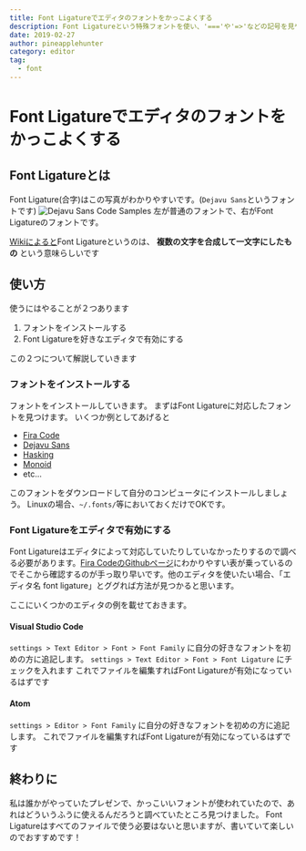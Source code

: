 ```yaml
---
title: Font Ligatureでエディタのフォントをかっこよくする
description: Font Ligatureという特殊フォントを使い、'==='や'=>'などの記号を見やすくします
date: 2019-02-27
author: pineapplehunter
category: editor
tag:
  - font
---
```

# Font Ligatureでエディタのフォントをかっこよくする

## Font Ligatureとは
Font Ligature(合字)はこの写真がわかりやすいです。(`Dejavu Sans`というフォントです)
![Dejavu Sans Code Samples](https://raw.githubusercontent.com/SSNikolaevich/DejaVuSansCode/master/sample.png)
左が普通のフォントで、右がFont Ligatureのフォントです。

[Wikiによると](https://ja.wikipedia.org/wiki/%E5%90%88%E5%AD%97)Font Ligatureというのは、 **複数の文字を合成して一文字にしたもの** という意味らしいです

## 使い方
使うにはやることが２つあります

 1. フォントをインストールする
 2. Font Ligatureを好きなエディタで有効にする

この２つについて解説していきます

### フォントをインストールする
フォントをインストールしていきます。
まずはFont Ligatureに対応したフォントを見つけます。
いくつか例としてあげると

 * [Fira Code](https://github.com/tonsky/FiraCode)
 * [Dejavu Sans](https://github.com/SSNikolaevich/DejaVuSansCode)
 * [Hasking](https://github.com/i-tu/Hasklig)
 * [Monoid](https://larsenwork.com/monoid/)
 * etc...

このフォントをダウンロードして自分のコンピュータにインストールしましょう。
Linuxの場合、`~/.fonts/`等においておくだけでOKです。

### Font Ligatureをエディタで有効にする
Font Ligatureはエディタによって対応していたりしていなかったりするので調べる必要があります。[Fira CodeのGithubページ](https://github.com/tonsky/FiraCode#editor-support)にわかりやすい表が乗っているのでそこから確認するのが手っ取り早いです。他のエディタを使いたい場合、「エディタ名 font ligature」とググれば方法が見つかると思います。

ここにいくつかのエディタの例を載せておきます。

#### Visual Studio Code
`settings > Text Editor > Font > Font Family` に自分の好きなフォントを初めの方に追記します。
`settings > Text Editor > Font > Font Ligature` にチェックを入れます
これでファイルを編集すればFont Ligatureが有効になっているはずです

#### Atom
`settings > Editor > Font Family` に自分の好きなフォントを初めの方に追記します。
これでファイルを編集すればFont Ligatureが有効になっているはずです

## 終わりに
私は誰かがやっていたプレゼンで、かっこいいフォントが使われていたので、あれはどういうふうに使えるんだろうと調べていたところ見つけました。
Font Ligatureはすべてのファイルで使う必要はないと思いますが、書いていて楽しいのでおすすめです！
